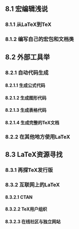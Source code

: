 ## 8.1 宏编辑浅说
### 8.1.1 从LaTeX到TeX
### 8.1.2 编写自己的宏包和文档类

## 8.2 外部工具举
### 8.2.1 自动代码生成
#### 8.2.1.1 生成公式代码
#### 8.2.1.2 生成图形代码
#### 8.2.1.3 生成表格代码
#### 8.2.1.4 生成完整的TeX文档

### 8.2.2 在其他地方使用LaTeX

## 8.3 LaTeX资源寻找
### 8.3.1 再探TeX发行版
### 8.3.2 互联网上的LaTeX
#### 8.3.2.1 CTAN
#### 8.3.2.2 TeX用户组织
#### 8.3.2.3 在线社区与独立网站